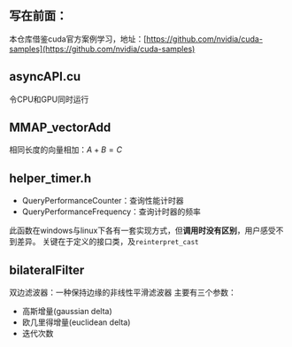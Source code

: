 写在前面：
---
本仓库借鉴cuda官方案例学习，地址：[https://github.com/nvidia/cuda-samples](https://github.com/nvidia/cuda-samples)


asyncAPI.cu
---
令CPU和GPU同时运行

MMAP_vectorAdd
---
相同长度的向量相加：$A+B=C$



helper_timer.h
---
- QueryPerformanceCounter：查询性能计时器
- QueryPerformanceFrequency：查询计时器的频率

此函数在windows与linux下各有一套实现方式，但**调用时没有区别**，用户感受不到差异。
关键在于定义的接口类，及`reinterpret_cast`

bilateralFilter
---
双边滤波器：一种保持边缘的非线性平滑滤波器
主要有三个参数：
- 高斯增量(gaussian delta)
- 欧几里得增量(euclidean delta)
- 迭代次数